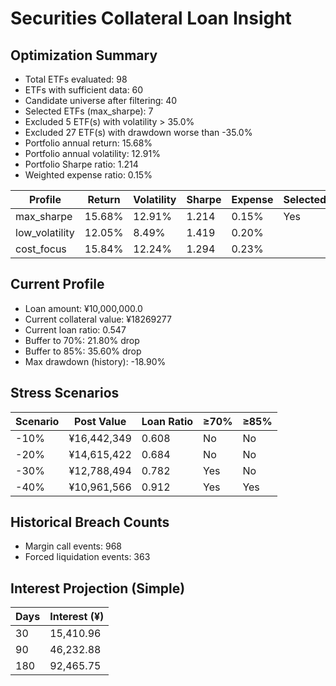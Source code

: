 # Securities Collateral Loan Insight

## Optimization Summary
- Total ETFs evaluated: 98
- ETFs with sufficient data: 60
- Candidate universe after filtering: 40
- Selected ETFs (max_sharpe): 7
- Excluded 5 ETF(s) with volatility > 35.0%
- Excluded 27 ETF(s) with drawdown worse than -35.0%
- Portfolio annual return: 15.68%
- Portfolio annual volatility: 12.91%
- Portfolio Sharpe ratio: 1.214
- Weighted expense ratio: 0.15%

| Profile | Return | Volatility | Sharpe | Expense | Selected |
| --- | --- | --- | --- | --- | --- |
| max_sharpe | 15.68% | 12.91% | 1.214 | 0.15% | Yes |
| low_volatility | 12.05% | 8.49% | 1.419 | 0.20% |  |
| cost_focus | 15.84% | 12.24% | 1.294 | 0.23% |  |

## Current Profile
- Loan amount: ¥10,000,000.0
- Current collateral value: ¥18269277
- Current loan ratio: 0.547
- Buffer to 70%: 21.80% drop
- Buffer to 85%: 35.60% drop
- Max drawdown (history): -18.90%

## Stress Scenarios
| Scenario | Post Value | Loan Ratio | ≥70% | ≥85% |
| --- | --- | --- | --- | --- |
| -10% | ¥16,442,349 | 0.608 | No | No |
| -20% | ¥14,615,422 | 0.684 | No | No |
| -30% | ¥12,788,494 | 0.782 | Yes | No |
| -40% | ¥10,961,566 | 0.912 | Yes | Yes |

## Historical Breach Counts
- Margin call events: 968
- Forced liquidation events: 363

## Interest Projection (Simple)
| Days | Interest (¥) |
| --- | --- |
| 30 | 15,410.96 |
| 90 | 46,232.88 |
| 180 | 92,465.75 |
